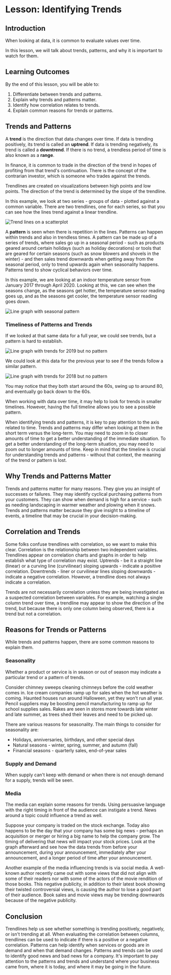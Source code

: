 # Lesson: Identifying Trends

## Introduction

When looking at data, it is common to evaluate values over time.  

In this lesson, we will talk about trends, patterns, and why it is important to watch for them.

## Learning Outcomes

By the end of this lesson, you will be able to:

1. Differentiate between trends and patterns. 
2. Explain why trends and patterns matter. 
3. Identify how correlation relates to trends. 
4. Explain common reasons for trends or patterns. 

## Trends and Patterns

A **trend** is the direction that data changes over time. If data is trending positively, its trend is called an **uptrend**. If data is trending negatively, its trend is called a **downtrend**. If there is no trend, a trendless period of time is also known as a **range**.

In finance, it is common to trade in the direction of the trend in hopes of profiting from that trend's continuation. There is the concept of the contrarian investor, which is someone who trades against the trends.

Trendlines are created on visualizations between high points and low points. The direction of the trend is determined by the slope of the trendline.

In this example, we look at two series - groups of data - plotted against a common variable. There are two trendlines, one for each series, so that you can see how the lines trend against a linear trendline.

<img alt="Trend lines on a scatterplot" src="assets/images/scatterplot-with-multiseries-and-multitrend.png" longdesc="chart source: DataSets/files/notebooks/Cars93-Visualizations.ipynb" />

A **pattern** is seen when there is repetition in the lines. Patterns can happen within trends and also in trendless times. A pattern can be made up of a series of trends, where sales go up in a seasonal period - such as products geared around certain holidays (such as holiday decorations) or tools that are geared for certain seasons (such as snow blowers and shovels in the winter) - and then sales trend downwards when getting away from the seasonal period, only to trend upwards again when seasonality happens. Patterns tend to show cyclical behaviors over time. 

In this example, we are looking at an indoor temperature sensor from January 2017 through April 2020. Looking at this, we can see when the seasons change, as the seasons get hotter, the temperature sensor reading goes up, and as the seasons get cooler, the temperature sensor reading goes down.

<img alt="Line graph with seasonal pattern" src="assets/images/line-graph-with-pattern.png" longdesc="source: Sadukie sensors - see DataSets/DataSetSources.md for data file" />

### Timeliness of Patterns and Trends

If we looked at that same data for a full year, we could see trends, but a pattern is hard to establish.

<img alt="Line graph with trends for 2019 but no pattern" src="assets/images/line-graph-without-pattern.png" longdesc="source: Sadukie sensors - see DataSets/SataSetSources.md for data file" />

We could look at this data for the previous year to see if the trends follow a similar pattern.

<img alt="Line graph with trends for 2018 but no pattern" src="assets/images/line-graph-without-pattern-2018.png" longdesc="source: Sadukie sensors - see DataSets/SataSetSources.md for data file" />

You may notice that they both start around the 60s, swing up to around 80, and eventually go back down to the 60s.

When working with data over time, it may help to look for trends in smaller timelines. However, having the full timeline allows you to see a possible pattern.

When identifying trends and patterns, it is key to pay attention to the axis related to time. Trends and patterns may differ when looking at them in the short term versus the long-term. You may need to zoom in to closer amounts of time to get a better understanding of the immediate situation. To get a better understanding of the long-term situation, you may need to zoom out to longer amounts of time. Keep in mind that the timeline is crucial for understanding trends and patterns - without that context, the meaning of the trend or pattern is lost.

## Why Trends and Patterns Matter

Trends and patterns matter for many reasons. They give you an insight of successes or failures. They may identify cyclical purchasing patterns from your customers. They can show when demand is high for a service - such as needing landscaping in warmer weather and plowing when it snows. Trends and patterns matter because they give insight to a timeline of events, a timeline that may be crucial in your decision-making.

## Correlation and Trends

Some folks confuse trendlines with correlation, so we want to make this clear. Correlation is the relationship between two independent variables. Trendlines appear on correlation charts and graphs in order to help establish what type of correlation may exist. Uptrends - be it a straight line (linear) or a curving line (curvilinear) sloping upwards - indicate a positive correlation. Downtrends - liner or curvilinear lines sloping downwards - indicate a negative correlation. However, a trendline does not always indicate a correlation.

Trends are not necessarily correlation unless they are being investigated as a suspected correlation between variables. For example, watching a single column trend over time, a trendline may appear to show the direction of the trend, but because there is only one column being observed, there is a trend but not a correlation.

## Reasons for Trends or Patterns

While trends and patterns happen, there are some common reasons to explain them.

### Seasonality

Whether a product or service is in season or out of season may indicate a particular trend or a pattern of trends.

Consider chimney sweeps cleaning chimneys before the cold weather comes in. Ice cream companies ramp up for sales when the hot weather is coming. Haunted houses run around Halloween, yet they won't run all year. Pencil suppliers may be boosting pencil manufacturing to ramp up for school supplies sales. Rakes are seen in stores more towards late winter and late summer, as trees shed their leaves and need to be picked up.

There are various reasons for seasonality. The main things to consider for seasonality are:

- Holidays, anniversaries, birthdays, and other special days
- Natural seasons - winter, spring, summer, and autumn (fall)
- Financial seasons - quarterly sales, end-of-year sales

### Supply and Demand

When supply can't keep with demand or when there is not enough demand for a supply, trends will be seen. 

### Media

The media can explain some reasons for trends. Using persuasive language with the right timing in front of the audience can instigate a trend. News around a topic could influence a trend as well.

Suppose your company is traded on the stock exchange. Today also happens to be the day that your company has some big news - perhaps an acquisition or merger or hiring a big name to help the company grow. The timing of delivering that news will impact your stock prices. Look at the graph afterward and see how the data trends from before your announcement, during your announcement, immediately after your announcement, and a longer period of time after your announcement. 

Another example of the media influencing trends is via social media. A well-known author recently came out with some views that did not align with some of their readers nor with some of the actors of the movie rendition of those books. This negative publicity, in addition to their latest book showing their twisted controversial views, is causing the author to lose a good part of their audience. Book sales and movie views may be trending downwards because of the negative publicity.

## Conclusion

Trendlines help us see whether something is trending positively, negatively, or isn't trending at all. When evaluating the correlation between columns, trendlines can be used to indicate if there is a positive or a negative correlation. Patterns can help identify when services or goods are in demand and when that demand changes. Patterns and trends can be used to identify good news and bad news for a company. It's important to pay attention to the patterns and trends and understand where your business came from, where it is today, and where it may be going in the future.
